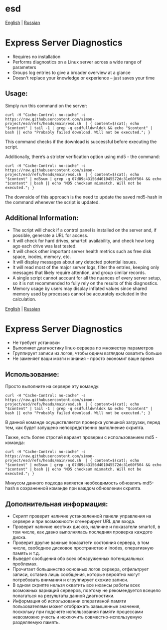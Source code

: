 # esd

[English](#Eng) | [Russian](#Ru)<a id=Eng></a>
# Express Server Diagnostics

* Requires no installation
* Performs diagnostics on a Linux server across a wide range of parameters
* Groups log entries to give a broader overview at a glance
* Doesn't replace your knowledge or experience – just saves your time

## Usage:

Simply run this command on the server:

```
curl -H "Cache-Control: no-cache" -s https://raw.githubusercontent.com/simon-project/esd/refs/heads/main/esd.sh  | { content=$(cat); echo "$content" | tail -1 | grep -q esdfulldwnldok && echo "$content" | bash || echo "Probably failed download. Will not be executed."; }
```

This command checks if the download is successful before executing the script.

Additionally, there’s a stricter verification option using md5 - the command:

```
curl -H "Cache-Control: no-cache" -s https://raw.githubusercontent.com/simon-project/esd/refs/heads/main/esd.sh  | { content=$(cat); echo "$content" | md5sum | grep -q 07d89c43156d401045572dc31e60f504 && echo "$content" | bash || echo "MD5 checksum mismatch. Will not be executed."; }
```
The downside of this approach is the need to update the saved md5-hash in the command whenever the script is updated.

## Additional Information:

* The script will check if a control panel is installed on the server and, if possible, generate a URL for access.
* It will check for hard drives, smartctl availability, and check how long ago each drive was last tested.
* It will check other important server health metrics such as free disk space, inodes, memory, etc.
* It will display messages about any detected potential issues.
* It will read most of the major server logs, filter the entries, keeping only messages that likely require attention, and group similar records.
* A single script cannot account for all the nuances of every server setup, so it is not recommended to fully rely on the results of this diagnostics.
* Memory usage by users may display inflated values since shared memory used by processes cannot be accurately excluded in the calculation.

[English](#Eng) | [Russian](#Ru)<a id=Ru></a>
# Express Server Diagnostics

* Не требует установки
* Выполняет диагностику linux-сервера по множеству параметров
* Группирует записи из логов, чтобы одним взглядом охватить больше
* Не заменяет ваши мозги и знания - просто экономит ваше время

## Использование:

Просто выполните на сервере эту команду:

```
curl -H "Cache-Control: no-cache" -s https://raw.githubusercontent.com/simon-project/esd/refs/heads/main/esd.sh  | { content=$(cat); echo "$content" | tail -1 | grep -q esdfulldwnldok && echo "$content" | bash || echo "Probably failed download. Will not be executed."; }
```

В данной команде осуществляется проверка успешной загрузки, перед тем, как будет запущено непосредственно выполнение скрипта.

Также, есть более строгий вариант проверки с использованием md5 - команда:

```
curl -H "Cache-Control: no-cache" -s https://raw.githubusercontent.com/simon-project/esd/refs/heads/main/esd.sh  | { content=$(cat); echo "$content" | md5sum | grep -q 07d89c43156d401045572dc31e60f504 && echo "$content" | bash || echo "MD5 checksum mismatch. Will not be executed."; }
```

Минусом данного подхода является необходимость обновлять md5-hash в сохраненной команде при каждом обновлении скрипта.

## Дополнительная информация:

* Скрипт проверит наличие установленной панели управления на сервере и при возможности сгенерирует URL для входа.
* Проверит наличие жестких дисков, наличие и показатели smartctl, в том числе, как давно выполнялась последняя проверка каждого диска.
* Проверит другие важные показатети состояния сервера, в том числе, свободное дисковое пространство и inodes, оперативную память и т.д.
* Выведет сообщения обо всех обнаруженных потенциальных проблемах.
* Прочитает большинство основных логов сервера, отфильтрует записи, оставив лишь сообщения, которые вероятно могут потребовать внимания и сгруппирует схожие записи.
* В одном скрипте нельзя охватить все нюансы работы всех возможных вариаций серверов, поэтому не рекомендуется всецело полагаться на результаты данной диагностики.
* Информация об использовании оперативной памяти пользователями может отображать завышенные значения, поскольку при подсчете использования памяти процессами невозможно учесть и исключить совместно-используемую разделяемую память.
